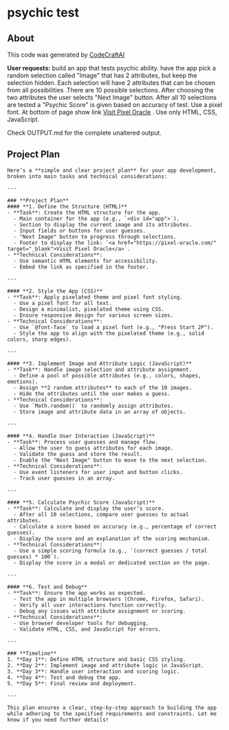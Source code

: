 # psychic test

## About
This code was generated by [CodeCraftAI](https://codecraft.name)

**User requests:**
build an app that tests psychic ability. have the app pick a random selection called "Image" that has 2 attributes, but keep the selection hidden. Each selection will have 2 attributes that can be chosen from all possibilities .There are 10 possible selections.  After choosing the two attributes the user selects "Next Image" button. After all 10 selections are tested a "Psychic Score" is given based on accuracy of test. Use a pixel font. At bottom of page show link <a href="https://pixel-oracle.com/" target="_blank">Visit Pixel Oracle</a> . Use only HTML, CSS, JavaScript.


Check OUTPUT.md for the complete unaltered output.

## Project Plan
```
Here’s a **simple and clear project plan** for your app development, broken into main tasks and technical considerations:

---

### **Project Plan**
#### **1. Define the Structure (HTML)**
- **Task**: Create the HTML structure for the app.
  - Main container for the app (e.g., `<div id="app">`).
  - Section to display the current image and its attributes.
  - Input fields or buttons for user guesses.
  - "Next Image" button to progress through selections.
  - Footer to display the link: `<a href="https://pixel-oracle.com/" target="_blank">Visit Pixel Oracle</a>`.
- **Technical Considerations**:
  - Use semantic HTML elements for accessibility.
  - Embed the link as specified in the footer.

---

#### **2. Style the App (CSS)**
- **Task**: Apply pixelated theme and pixel font styling.
  - Use a pixel font for all text.
  - Design a minimalist, pixelated theme using CSS.
  - Ensure responsive design for various screen sizes.
- **Technical Considerations**:
  - Use `@font-face` to load a pixel font (e.g., "Press Start 2P").
  - Style the app to align with the pixelated theme (e.g., solid colors, sharp edges).

---

#### **3. Implement Image and Attribute Logic (JavaScript)**
- **Task**: Handle image selection and attribute assignment.
  - Define a pool of possible attributes (e.g., colors, shapes, emotions).
  - Assign **2 random attributes** to each of the 10 images.
  - Hide the attributes until the user makes a guess.
- **Technical Considerations**:
  - Use `Math.random()` to randomly assign attributes.
  - Store image and attribute data in an array of objects.

---

#### **4. Handle User Interaction (JavaScript)**
- **Task**: Process user guesses and manage flow.
  - Allow the user to guess attributes for each image.
  - Validate the guess and store the result.
  - Enable the "Next Image" button to move to the next selection.
- **Technical Considerations**:
  - Use event listeners for user input and button clicks.
  - Track user guesses in an array.

---

#### **5. Calculate Psychic Score (JavaScript)**
- **Task**: Calculate and display the user’s score.
  - After all 10 selections, compare user guesses to actual attributes.
  - Calculate a score based on accuracy (e.g., percentage of correct guesses).
  - Display the score and an explanation of the scoring mechanism.
- **Technical Considerations**:
  - Use a simple scoring formula (e.g., `(correct guesses / total guesses) * 100`).
  - Display the score in a modal or dedicated section on the page.

---

#### **6. Test and Debug**
- **Task**: Ensure the app works as expected.
  - Test the app in multiple browsers (Chrome, Firefox, Safari).
  - Verify all user interactions function correctly.
  - Debug any issues with attribute assignment or scoring.
- **Technical Considerations**:
  - Use browser developer tools for debugging.
  - Validate HTML, CSS, and JavaScript for errors.

---

### **Timeline**
1. **Day 1**: Define HTML structure and basic CSS styling.
2. **Day 2**: Implement image and attribute logic in JavaScript.
3. **Day 3**: Handle user interaction and scoring logic.
4. **Day 4**: Test and debug the app.
5. **Day 5**: Final review and deployment.

---

This plan ensures a clear, step-by-step approach to building the app while adhering to the specified requirements and constraints. Let me know if you need further details!
```
